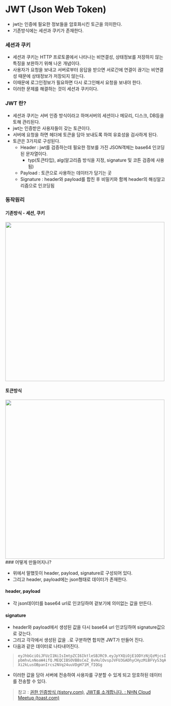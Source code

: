 # JWT (Json Web Token)

- jwt는 인증에 필요한 정보들을 암호화시킨 토근을 의미한다.
- 기존방식에는 세션과 쿠키가 존재한다.

### 세션과 쿠키

- 세션과 쿠키는 HTTP 프로토콜에서 나타나는 비연결성, 상태정보를 저장하지 않는 특징을 보완하기 위해 나온 개념이다.
- 사용자가 요청을 보내고 서버로부터 응답을 받으면 서로간에 연결이 끊기는 비연결성 때문에 상태정보가 저장되지 않는다.
- 이때문에 로그인정보가 필요하면 다시 로그인해서 요청을 보내야 한다.
- 이러한 문제를 해결하는 것이 세션과 쿠키이다.

### JWT 란?

- 세션과 쿠키는 서버 인증 방식이라고 하며서버의 세션이나 메모리, 디스크, DB등을 토해 관리된다.
- jwt는 인증받은 사용자들이 갖는 토큰이다.
- 서버에 요청을 하면 헤더에 토큰을 담아 보내도록 하여 유효성을 검사하게 된다.
- 토큰은 3가지로 구성된다.
  - Header : jwt를 검증하는데 필요한 정보를 가진 JSON객체는 base64 인코딩된 문자열이다.
    - typ(토큰타입), alg(알고리즘 방식을 지정, signature 및 코튼 검증에 사용됨)
  - Payload : 토큰으로 사용하는 데이터가 담기는 곳
  - Signature : header와 payload를 합친 후 비밀키와 함께 header의 해싱알고리즘으로 인코딩됨

### 동작원리

#### 기존방식 - 세션, 쿠키

<div>
    <img src="https://img1.daumcdn.net/thumb/R1280x0/?scode=mtistory2&fname=https%3A%2F%2Fblog.kakaocdn.net%2Fdn%2FbARRUx%2FbtqGDQEf5p1%2FMBoTKadQziR8skS9DqSAxk%2Fimg.png" width=500 />
</div>

#### 토큰방식

<div>
    <img src="https://img1.daumcdn.net/thumb/R1280x0/?scode=mtistory2&fname=https%3A%2F%2Fblog.kakaocdn.net%2Fdn%2FbBykLp%2FbtqGNDW0zyb%2FuhpMTVLp95PPMLKklbz1v0%2Fimg.png" width=500 />
</div>
### 어떻게 만들어지나?

- 위에서 말했듯이 header, payload, signature로 구성되어 있다.
- 그리고 header, payload에는 json형태로 데이터가 존재한다.

#### header, payload

- 각 json데이터를 base64 url로 인코딩하여 겉보기에 의미없는 값을 만든다.

#### signature

- header와 payload에서 생성된 값을 다시 base64 url 인코딩하여 signature값으로 갖는다.
- 그리고 각각에서 생성된 값을 `.`로 구분하면 합치면 JWT가 만들어 진다.
- 다음과 같은 데이터로 나타내어진다.

> ```
> eyJhbGciOiJFUzI1NiIsImtpZCI6IktleSBJRC9.eyJpYXQiOjE1ODYzNjQzMjcsImlzcyI6Imp
> pbmhvLnNoaW4ifQ.MEQCIBSOVBBsCeZ_8vHulOvspJVFU3GADhyCHyzMiBFVyS3qAiB7Tm_ME
> Xi2kLusOBpanIrcs2NVq24uuVDgH71M_fIQGg
> ```

- 이러한 값을 담아 서버에 전송하여 사용자를 구분할 수 있게 되고 암호하된 데이터를 전송할 수 있다.





> 참고 : [권한 인증방식 (tistory.com)](https://qjadud22.tistory.com/69), [JWT를 소개합니다. : NHN Cloud Meetup (toast.com)](https://meetup.toast.com/posts/239)

